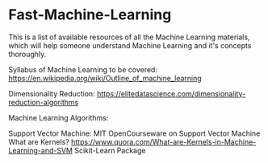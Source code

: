 # Fast-Machine-Learning
This is a list of available resources of all the Machine Learning materials, which will help someone understand Machine Learning and it's concepts thoroughly.

Syllabus of Machine Learning to be covered: https://en.wikipedia.org/wiki/Outline_of_machine_learning


Dimensionality Reduction: https://elitedatascience.com/dimensionality-reduction-algorithms

Machine Learning Algorithms:

Support Vector Machine:
MIT OpenCourseware on Support Vector Machine
What are Kernels? https://www.quora.com/What-are-Kernels-in-Machine-Learning-and-SVM
Scikit-Learn Package
